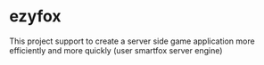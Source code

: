# ezyfox
This project support to create a server side game application more efficiently and more quickly (user smartfox server engine)
